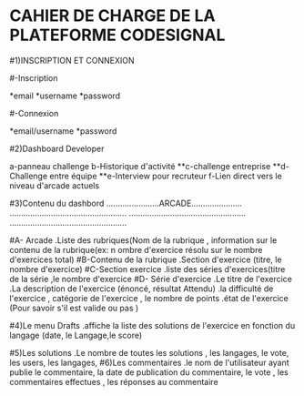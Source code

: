 # CAHIER DE CHARGE DE LA PLATEFORME CODESIGNAL

#1)INSCRIPTION ET CONNEXION

#-Inscription

*email
*username
*password

#-Connexion

*email/username
*password

#2)Dashboard Developer

a-panneau challenge
b-Historique d'activité
**c-challenge entreprise
**d-Challenge entre équipe
**e-Interview pour recruteur
f-Lien direct vers le niveau d'arcade actuels

#3)Contenu du dashbord
.......................ARCADE......................
...................................................
...................................................
...................................................

   #A- Arcade
     .Liste des rubriques(Nom de la rubrique , information sur le contenu de la 	                 rubrique(ex: n ombre d'exercice résolu sur le nombre d'exercices total)
  #B-Contenu de la rubrique 
     .Section d'exercice (titre, le nombre d'exercice)
  #C-Section exercice
     .liste des séries d'exercices(titre de la série ,le nombre d'exercice
  #D- Série d'exercice
     .Le titre de l'exercice
     .La description de l'exercice (énoncé, résultat Attendu)
     .la difficulté de l'exercice , catégorie de l'exercice , le nombre de points
     .état de l'exercice (Pour savoir s'il est valide ou pas )

#4)Le menu Drafts
	.affiche la liste des solutions de l'exercice en fonction du langage (date, le Langage,le score)
	
#5)Les solutions
        .Le nombre de toutes les solutions , les langages, le vote, les users, les langages,
#6)Les commentaires
      	.le nom de l'utilisateur ayant publie le commentaire, la date de publication du commentaire, le vote , les commentaires effectues , les réponses au commentaire
